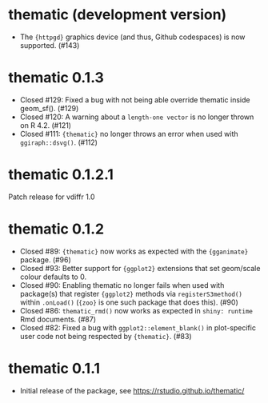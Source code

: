 # thematic (development version)

* The `{httpgd}` graphics device (and thus, Github codespaces) is now supported. (#143)

# thematic 0.1.3

* Closed #129: Fixed a bug with not being able override thematic inside geom_sf(). (#129)
* Closed #120: A warning about a `length-one vector` is no longer thrown on R 4.2. (#121)
* Closed #111: `{thematic}` no longer throws an error when used with `ggiraph::dsvg()`. (#112)

# thematic 0.1.2.1

Patch release for vdiffr 1.0

# thematic 0.1.2

* Closed #89: `{thematic}` now works as expected with the `{gganimate}` package. (#96)
* Closed #93: Better support for `{ggplot2}` extensions that set geom/scale colour defaults to 0.
* Closed #90: Enabling thematic no longer fails when used with package(s) that register `{ggplot2}` methods via `registerS3method()` within `.onLoad()` (`{zoo}` is one such package that does this). (#90)
* Closed #86: `thematic_rmd()` now works as expected in `shiny: runtime` Rmd documents. (#87)
* Closed #82: Fixed a bug with `ggplot2::element_blank()` in plot-specific user code not being respected by `{thematic}`. (#83) 

# thematic 0.1.1

* Initial release of the package, see https://rstudio.github.io/thematic/
